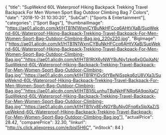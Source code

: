 {
	"title": "SupWeknd 60L Waterproof Hiking Backpack Trekking Travel Backpack For Men Women Sport Bag Outdoor Climbing Bag 7 Colors",
	"date": "2018-10-31 10:30:20",
	"SubCat": ["Sports & Entertainment"],
	"categories": ["Sport Bags"],
	"thumbnailImage": "https://ae01.alicdn.com/kf/HTB1N1WxniCYBuNkHFCcq6AHtVXaB/SupWeknd-60L-Waterproof-Hiking-Backpack-Trekking-Travel-Backpack-For-Men-Women-Sport-Bag-Outdoor-Climbing-Bag.jpg_220x220.jpg",
	"BigImage": ["https://ae01.alicdn.com/kf/HTB1N1WxniCYBuNkHFCcq6AHtVXaB/SupWeknd-60L-Waterproof-Hiking-Backpack-Trekking-Travel-Backpack-For-Men-Women-Sport-Bag-Outdoor-Climbing-Bag.jpg","https://ae01.alicdn.com/kf/HTB1RtX6vNWYBuNjy1zkq6xGGpXaN/SupWeknd-60L-Waterproof-Hiking-Backpack-Trekking-Travel-Backpack-For-Men-Women-Sport-Bag-Outdoor-Climbing-Bag.jpg","https://ae01.alicdn.com/kf/HTB1RYiDvStYBeNjSspkq6zU8VXa3/SupWeknd-60L-Waterproof-Hiking-Backpack-Trekking-Travel-Backpack-For-Men-Women-Sport-Bag-Outdoor-Climbing-Bag.jpg","https://ae01.alicdn.com/kf/HTB1i5LunhuTBuNkHFNRq6A9qpXaC/SupWeknd-60L-Waterproof-Hiking-Backpack-Trekking-Travel-Backpack-For-Men-Women-Sport-Bag-Outdoor-Climbing-Bag.jpg","https://ae01.alicdn.com/kf/HTB1Vv8EvNGYBuNjy0Fnq6x5lpXaZ/SupWeknd-60L-Waterproof-Hiking-Backpack-Trekking-Travel-Backpack-For-Men-Women-Sport-Bag-Outdoor-Climbing-Bag.jpg"],
	"actualPrice": 28.42,
	"comparePrice": 32.30,
	"linkurl": "http://s.click.aliexpress.com/e/bisl5H6C",
	"inStock": 84
}
